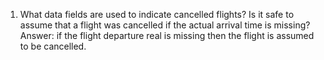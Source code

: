 1. What data fields are used to indicate cancelled flights? Is it safe to assume that a flight was cancelled if the actual arrival time is missing? Answer: if the flight departure real is missing then the flight is assumed to be cancelled.
